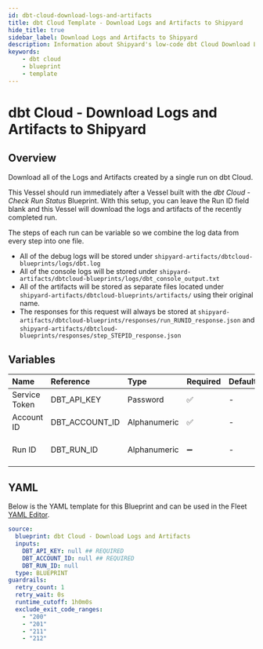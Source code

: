 ```yaml
---
id: dbt-cloud-download-logs-and-artifacts
title: dbt Cloud Template - Download Logs and Artifacts to Shipyard
hide_title: true
sidebar_label: Download Logs and Artifacts to Shipyard
description: Information about Shipyard's low-code dbt Cloud Download Logs and Artifacts to Shipyard blueprint. Download the logs and artifacts of a specific dbt Cloud run for transfer to another location. 
keywords:
    - dbt cloud
    - blueprint
    - template
---
```


# dbt Cloud - Download Logs and Artifacts to Shipyard

## Overview
Download all of the Logs and Artifacts created by a single run on dbt Cloud.

This Vessel should run immediately after a Vessel built with the _dbt Cloud - Check Run Status_ Blueprint. With this setup, you can leave the Run ID field blank and this Vessel will download the logs and artifacts of the recently completed run.

The steps of each run can be variable so we combine the log data from every step into one file.

- All of the debug logs will be stored under `shipyard-artifacts/dbtcloud-blueprints/logs/dbt.log`
- All of the console logs will be stored under `shipyard-artifacts/dbtcloud-blueprints/logs/dbt_console_output.txt`
- All of the artifacts will be stored as separate files located under `shipyard-artifacts/dbtcloud-blueprints/artifacts/` using their original name.
- The responses for this request will always be stored at `shipyard-artifacts/dbtcloud-blueprints/responses/run_RUNID_response.json` and  `shipyard-artifacts/dbtcloud-blueprints/responses/step_STEPID_response.json`


## Variables

| Name | Reference | Type | Required | Default | Options | Description |
|:-----|:----------|:-----|:---------|:--------|:--------|:------------|
| Service Token | DBT_API_KEY  | Password |:white_check_mark: | - | - | Your unique service token for dbt Cloud. Instructions for how to get this token can be found in the authorization documentation. |
| Account ID | DBT_ACCOUNT_ID  | Alphanumeric |:white_check_mark: | - | - | Your unique Account ID, found in the URL of dbt Cloud. https://cloud.getdbt.com/#/accounts/ACCOUNT_ID/projects/PROJECT_ID/dashboard/ |
| Run ID | DBT_RUN_ID  | Alphanumeric |:heavy_minus_sign: | - | - | The ID of a specific job you want to run, found in the URL of dbt Cloud. https://cloud.getdbt.com/#/accounts/ACCOUNT_ID/projects/PROJECT_ID/runs/RUN_ID/. If left blank, will try to find the run ID from an "Execute Job" Vessel that ran upstream. |


## YAML
Below is the YAML template for this Blueprint and can be used in the Fleet [YAML Editor](../../reference/fleets/yaml-editor.md).
```yaml
source:
  blueprint: dbt Cloud - Download Logs and Artifacts
  inputs:
    DBT_API_KEY: null ## REQUIRED
    DBT_ACCOUNT_ID: null ## REQUIRED
    DBT_RUN_ID: null 
  type: BLUEPRINT
guardrails:
  retry_count: 1
  retry_wait: 0s
  runtime_cutoff: 1h0m0s
  exclude_exit_code_ranges:
    - "200"
    - "201"
    - "211"
    - "212"
```
